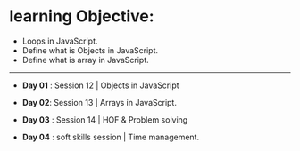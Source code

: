 # learning Objective:
- Loops in JavaScript.
- Define what is Objects in JavaScript.
- Define what is array in JavaScript.

<hr/>

- **Day 01** : Session 12 | Objects in JavaScript

- **Day 02**: Session 13 | Arrays in JavaScript.

- **Day 03** : Session 14 | HOF & Problem solving

- **Day 04** : soft skills session | Time management.
